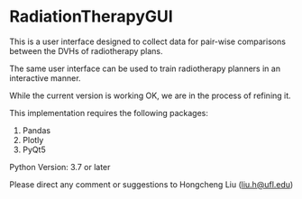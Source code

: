 # RadiationTherapyGUI

This is a user interface designed to collect data for pair-wise comparisons between the DVHs of radiotherapy plans.

The same user interface can be used to train radiotherapy planners in an interactive manner.

While the current version is working OK, we are in the process of refining it.



This implementation requires the following packages:

1. Pandas
2. Plotly
3. PyQt5

Python Version: 3.7 or later

Please direct any comment or suggestions to Hongcheng Liu (liu.h@ufl.edu)
